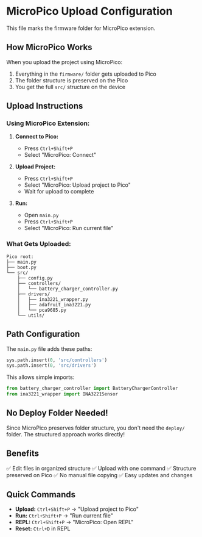 # MicroPico Upload Configuration

This file marks the firmware folder for MicroPico extension.

## How MicroPico Works

When you upload the project using MicroPico:
1. Everything in the `firmware/` folder gets uploaded to Pico
2. The folder structure is preserved on the Pico
3. You get the full `src/` structure on the device

## Upload Instructions

### Using MicroPico Extension:

1. **Connect to Pico:**
   - Press `Ctrl+Shift+P`
   - Select "MicroPico: Connect"

2. **Upload Project:**
   - Press `Ctrl+Shift+P`
   - Select "MicroPico: Upload project to Pico"
   - Wait for upload to complete

3. **Run:**
   - Open `main.py`
   - Press `Ctrl+Shift+P`
   - Select "MicroPico: Run current file"

### What Gets Uploaded:

```
Pico root:
├── main.py
├── boot.py
└── src/
    ├── config.py
    ├── controllers/
    │   └── battery_charger_controller.py
    ├── drivers/
    │   ├── ina3221_wrapper.py
    │   ├── adafruit_ina3221.py
    │   └── pca9685.py
    └── utils/
```

## Path Configuration

The `main.py` file adds these paths:
```python
sys.path.insert(0, 'src/controllers')
sys.path.insert(0, 'src/drivers')
```

This allows simple imports:
```python
from battery_charger_controller import BatteryChargerController
from ina3221_wrapper import INA3221Sensor
```

## No Deploy Folder Needed!

Since MicroPico preserves folder structure, you don't need the `deploy/` folder. The structured approach works directly!

## Benefits

✅ Edit files in organized structure
✅ Upload with one command
✅ Structure preserved on Pico
✅ No manual file copying
✅ Easy updates and changes

## Quick Commands

- **Upload:** `Ctrl+Shift+P` → "Upload project to Pico"
- **Run:** `Ctrl+Shift+P` → "Run current file"
- **REPL:** `Ctrl+Shift+P` → "MicroPico: Open REPL"
- **Reset:** `Ctrl+D` in REPL
